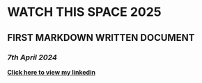 # WATCH THIS SPACE 2025 
## FIRST MARKDOWN WRITTEN DOCUMENT 
### _7th April 2024_
**[Click here to view my linkedin](https://www.linkedin.com/in/ruthmwangeka/)**

